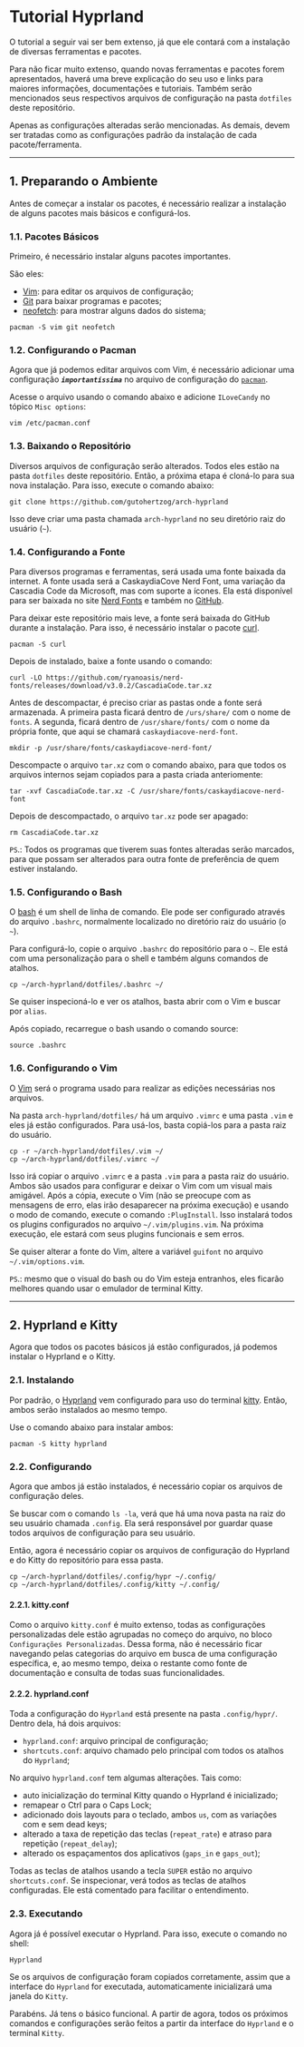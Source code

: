 # Tutorial Hyprland #

O tutorial a seguir vai ser bem extenso, já que ele contará com a instalação de diversas ferramentas e pacotes.

Para não ficar muito extenso, quando novas ferramentas e pacotes forem apresentados, haverá uma breve explicação do seu uso e links para maiores informações, documentações e tutoriais. Também serão mencionados seus respectivos arquivos de configuração na pasta `dotfiles` deste repositório.

Apenas as configurações alteradas serão mencionadas. As demais, devem ser tratadas como as configurações padrão da instalação de cada pacote/ferramenta.

- - - -
## 1. Preparando o Ambiente ##
Antes de começar a instalar os pacotes, é necessário realizar a instalação de alguns pacotes mais básicos e configurá-los.

### 1.1. Pacotes Básicos ###
Primeiro, é necessário instalar alguns pacotes importantes.

São eles:
- [Vim](https://wiki.archlinux.org/title/vim): para editar os arquivos de configuração;
- [Git](https://wiki.archlinux.org/title/git) para baixar programas e pacotes;
- [neofetch](https://linuxnightly.com/neofetch-command-in-linux/): para mostrar alguns dados do sistema;
```shell
pacman -S vim git neofetch
```

### 1.2. Configurando o Pacman ###
Agora que já podemos editar arquivos com Vim, é necessário adicionar uma configuração ***`importantíssima`*** no arquivo de configuração do [`pacman`](https://wiki.archlinux.org/title/pacman).

Acesse o arquivo usando o comando abaixo e adicione `ILoveCandy` no tópico `Misc options`:
```shell
vim /etc/pacman.conf
```

### 1.3. Baixando o Repositório ###
Diversos arquivos de configuração serão alterados. Todos eles estão na pasta `dotfiles` deste repositório. Então, a próxima etapa é cloná-lo para sua nova instalação. Para isso, execute o comando abaixo:
```shell
git clone https://github.com/gutohertzog/arch-hyprland
```

Isso deve criar uma pasta chamada `arch-hyprland` no seu diretório raiz do usuário (`~`).

### 1.4. Configurando a Fonte ###
Para diversos programas e ferramentas, será usada uma fonte baixada da internet. A fonte usada será a CaskaydiaCove Nerd Font, uma variação da Cascadia Code da Microsoft, mas com suporte a ícones. Ela está disponível para ser baixada no site [Nerd Fonts](https://www.nerdfonts.com) e também no [GitHub](https://github.com/ryanoasis/nerd-fonts/releases/).

Para deixar este repositório mais leve, a fonte será baixada do GitHub durante a instalação. Para isso, é necessário instalar o pacote [curl](https://wiki.archlinux.org/title/CURL).
```shell
pacman -S curl
```

Depois de instalado, baixe a fonte usando o comando:
```shell
curl -LO https://github.com/ryanoasis/nerd-fonts/releases/download/v3.0.2/CascadiaCode.tar.xz
```

Antes de descompactar, é preciso criar as pastas onde a fonte será armazenada. A primeira pasta ficará dentro de `/urs/share/` com o nome de `fonts`. A segunda, ficará dentro de `/usr/share/fonts/` com o nome da própria fonte, que aqui se chamará `caskaydiacove-nerd-font`.
```shell
mkdir -p /usr/share/fonts/caskaydiacove-nerd-font/
```

Descompacte o arquivo `tar.xz` com o comando abaixo, para que todos os arquivos internos sejam copiados para a pasta criada anteriomente:
```shell
tar -xvf CascadiaCode.tar.xz -C /usr/share/fonts/caskaydiacove-nerd-font
```

Depois de descompactado, o arquivo `tar.xz` pode ser apagado:
```shell
rm CascadiaCode.tar.xz
```

`PS`.: Todos os programas que tiverem suas fontes alteradas serão marcados, para que possam ser alterados para outra fonte de preferência de quem estiver instalando.

### 1.5. Configurando o Bash ###
O [bash](https://wiki.archlinux.org/title/bash) é um shell de linha de comando. Ele pode ser configurado através do arquivo `.bashrc`, normalmente localizado no diretório raiz do usuário (o `~`).

Para configurá-lo, copie o arquivo `.bashrc` do repositório para o `~`. Ele está com uma personalização para o shell e também alguns comandos de atalhos.
```shell
cp ~/arch-hyprland/dotfiles/.bashrc ~/
```

Se quiser inspecioná-lo e ver os atalhos, basta abrir com o Vim e buscar por `alias`.

Após copiado, recarregue o bash usando o comando source:
```shell
source .bashrc
```

### 1.6. Configurando o Vim ###
O [Vim](https://www.freecodecamp.org/news/vim-beginners-guide/) será o programa usado para realizar as edições necessárias nos arquivos.

Na pasta `arch-hyprland/dotfiles/` há um arquivo `.vimrc` e uma pasta `.vim` e eles já estão configurados. Para usá-los, basta copiá-los para a pasta raiz do usuário.
```shell
cp -r ~/arch-hyprland/dotfiles/.vim ~/
cp ~/arch-hyprland/dotfiles/.vimrc ~/
```

Isso irá copiar o arquivo `.vimrc` e a pasta `.vim` para a pasta raiz do usuário. Ambos são usados para configurar e deixar o Vim com um visual mais amigável. Após a cópia, execute o Vim (não se preocupe com as mensagens de erro, elas irão desaparecer na próxima execução) e usando o modo de comando, execute o comando `:PlugInstall`. Isso instalará todos os plugins configurados no arquivo `~/.vim/plugins.vim`. Na próxima execução, ele estará com seus plugins funcionais e sem erros.

Se quiser alterar a fonte do Vim, altere a variável `guifont` no arquivo `~/.vim/options.vim`.

`PS`.: mesmo que o visual do bash ou do Vim esteja entranhos, eles ficarão melhores quando usar o emulador de terminal Kitty.

- - - -
## 2. Hyprland e Kitty ##
Agora que todos os pacotes básicos já estão configurados, já podemos instalar o Hyprland e o Kitty.

### 2.1. Instalando ###
Por padrão, o [Hyprland](https://hyprland.org/) vem configurado para uso do terminal [kitty](https://sw.kovidgoyal.net/kitty/). Então, ambos serão instalados ao mesmo tempo.

Use o comando abaixo para instalar ambos:
```shell
pacman -S kitty hyprland
```

### 2.2. Configurando ###
Agora que ambos já estão instalados, é necessário copiar os arquivos de configuração deles.

Se buscar com o comando `ls -la`, verá que há uma nova pasta na raiz do seu usuário chamada `.config`. Ela será responsável por guardar quase todos arquivos de configuração para seu usuário.

Então, agora é necessário copiar os arquivos de configuração do Hyprland e do Kitty do repositório para essa pasta.
```shell
cp ~/arch-hyprland/dotfiles/.config/hypr ~/.config/
cp ~/arch-hyprland/dotfiles/.config/kitty ~/.config/
```

#### 2.2.1. kitty.conf ####
Como o arquivo `kitty.conf` é muito extenso, todas as configurações personalizadas dele estão agrupadas no começo do arquivo, no bloco `Configurações Personalizadas`. Dessa forma, não é necessário ficar navegando pelas categorias do arquivo em busca de uma configuração específica, e, ao mesmo tempo, deixa o restante como fonte de documentação e consulta de todas suas funcionalidades.

#### 2.2.2. hyprland.conf ####
Toda a configuração do `Hyprland` está presente na pasta `.config/hypr/`. Dentro dela, há dois arquivos:
* `hyprland.conf`: arquivo principal de configuração;
* `shortcuts.conf`: arquivo chamado pelo principal com todos os atalhos do `Hyprland`;

No arquivo `hyprland.conf` tem algumas alterações. Tais como:
- auto inicialização do terminal Kitty quando o Hyprland é inicializado;
- remapear o Ctrl para o Caps Lock;
- adicionado dois layouts para o teclado, ambos `us`, com as variações com e sem dead keys;
- alterado a taxa de repetição das teclas (`repeat_rate`) e atraso para repetição (`repeat_delay`);
- alterado os espaçamentos dos aplicativos (`gaps_in` e `gaps_out`);

Todas as teclas de atalhos usando a tecla `SUPER` estão no arquivo `shortcuts.conf`. Se inspecionar, verá todos as teclas de atalhos configuradas. Ele está comentado para facilitar o entendimento.

### 2.3. Executando ###
Agora já é possível executar o Hyprland. Para isso, execute o comando no shell:
```shell
Hyprland
```

Se os arquivos de configuração foram copiados corretamente, assim que a interface do `Hyprland` for executada, automaticamente inicializará uma janela do `Kitty`.

Parabéns. Já tens o básico funcional. A partir de agora, todos os próximos comandos e configurações serão feitos a partir da interface do `Hyprland` e o terminal `Kitty`.


